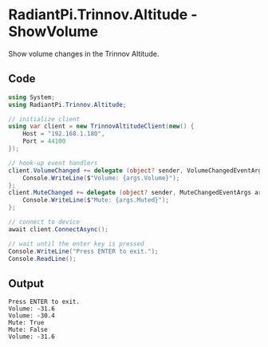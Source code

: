 # RadiantPi.Trinnov.Altitude - ShowVolume

Show volume changes in the Trinnov Altitude.

## Code

```csharp
using System;
using RadiantPi.Trinnov.Altitude;

// initialize client
using var client = new TrinnovAltitudeClient(new() {
    Host = "192.168.1.180",
    Port = 44100
});

// hook-up event handlers
client.VolumeChanged += delegate (object? sender, VolumeChangedEventArgs args) {
    Console.WriteLine($"Volume: {args.Volume}");
};
client.MuteChanged += delegate (object? sender, MuteChangedEventArgs args) {
    Console.WriteLine($"Mute: {args.Muted}");
};

// connect to device
await client.ConnectAsync();

// wait until the enter key is pressed
Console.WriteLine("Press ENTER to exit.");
Console.ReadLine();
```

## Output

```
Press ENTER to exit.
Volume: -31.6
Volume: -30.4
Mute: True
Mute: False
Volume: -31.6
```